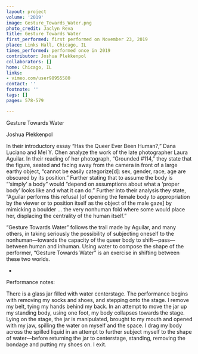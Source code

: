 ```yaml
---
layout: project
volume: '2019'
image: Gesture_Towards_Water.png
photo_credit: Jaclyn Reva
title: Gesture Towards Water
first_performed: first performed on November 23, 2019
place: Links Hall, Chicago, IL
times_performed: performed once in 2019
contributor: Joshua Plekkenpol
collaborators: []
home: Chicago, IL
links:
- vimeo.com/user98955580
contact: ''
footnote: ''
tags: []
pages: 578-579

---
```


Gesture Towards Water

Joshua Plekkenpol

In their introductory essay “Has the Queer Ever Been Human?,” Dana Luciano and Mel Y. Chen analyze the work of the late photographer Laura Aguilar. In their reading of her photograph, “Grounded #114,” they state that the figure, seated and facing away from the camera in front of a large earthy object, “cannot be easily categorize[d]: sex, gender, race, age are obscured by its position.” Further stating that to assume the body is “‘simply’ a body” would “depend on assumptions about what a ‘proper body’ looks like and what it can do.” Further into their analysis they state, “Aguilar performs this refusal [of opening the female body to appropriation by the viewer or to position itself as the object of the male gaze] by mimicking a boulder … the very nonhuman fold where some would place her, displacing the centrality of the human itself.”

“Gesture Towards Water” follows the trail made by Aguilar, and many others, in taking seriously the possibility of subjecting oneself to the nonhuman—towards the capacity of the queer body to shift—pass—between human and inhuman. Using water to compose the shape of the performer, “Gesture Towards Water” is an exercise in shifting between these two worlds.

*

Performance notes:

There is a glass jar filled with water centerstage. The performance begins with removing my socks and shoes, and stepping onto the stage. I remove my belt, tying my hands behind my back. In an attempt to move the jar up my standing body, using one foot, my body collapses towards the stage. Lying on the stage, the jar is manipulated, brought to my mouth and opened with my jaw, spilling the water on myself and the space. I drag my body across the spilled liquid in an attempt to further subject myself to the shape of water—before returning the jar to centerstage, standing, removing the bondage and putting my shoes on. I exit.
